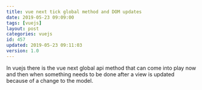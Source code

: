 ```yaml
---
title: vue next tick global method and DOM updates
date: 2019-05-23 09:09:00
tags: [vuejs]
layout: post
categories: vuejs
id: 457
updated: 2019-05-23 09:11:03
version: 1.0
---
```


In vuejs there is the vue next global api method that can come into play now and then when something needs to be done after a view is updated because of a change to the model.

<!-- more -->

